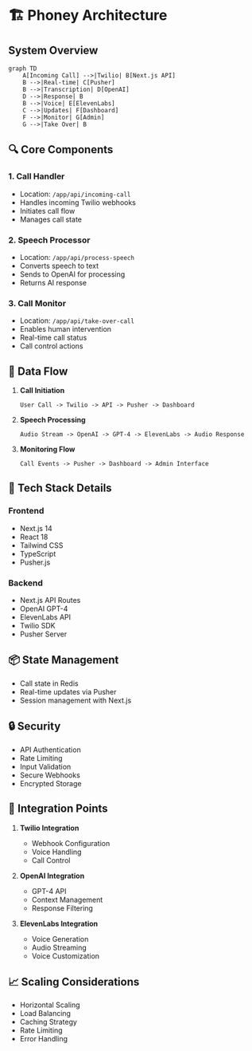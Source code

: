 # 🏗️ Phoney Architecture

## System Overview

```mermaid
graph TD
    A[Incoming Call] -->|Twilio| B[Next.js API]
    B -->|Real-time| C[Pusher]
    B -->|Transcription| D[OpenAI]
    D -->|Response| B
    B -->|Voice| E[ElevenLabs]
    C -->|Updates| F[Dashboard]
    F -->|Monitor| G[Admin]
    G -->|Take Over| B
```

## 🔍 Core Components

### 1. Call Handler
- Location: `/app/api/incoming-call`
- Handles incoming Twilio webhooks
- Initiates call flow
- Manages call state

### 2. Speech Processor
- Location: `/app/api/process-speech`
- Converts speech to text
- Sends to OpenAI for processing
- Returns AI response

### 3. Call Monitor
- Location: `/app/api/take-over-call`
- Enables human intervention
- Real-time call status
- Call control actions

## 🔄 Data Flow

1. **Call Initiation**
   ```
   User Call -> Twilio -> API -> Pusher -> Dashboard
   ```

2. **Speech Processing**
   ```
   Audio Stream -> OpenAI -> GPT-4 -> ElevenLabs -> Audio Response
   ```

3. **Monitoring Flow**
   ```
   Call Events -> Pusher -> Dashboard -> Admin Interface
   ```

## 🏢 Tech Stack Details

### Frontend
- Next.js 14
- React 18
- Tailwind CSS
- TypeScript
- Pusher.js

### Backend
- Next.js API Routes
- OpenAI GPT-4
- ElevenLabs API
- Twilio SDK
- Pusher Server

## 📦 State Management

- Call state in Redis
- Real-time updates via Pusher
- Session management with Next.js

## 🔒 Security

- API Authentication
- Rate Limiting
- Input Validation
- Secure Webhooks
- Encrypted Storage

## 🔌 Integration Points

1. **Twilio Integration**
   - Webhook Configuration
   - Voice Handling
   - Call Control

2. **OpenAI Integration**
   - GPT-4 API
   - Context Management
   - Response Filtering

3. **ElevenLabs Integration**
   - Voice Generation
   - Audio Streaming
   - Voice Customization

## 📈 Scaling Considerations

- Horizontal Scaling
- Load Balancing
- Caching Strategy
- Rate Limiting
- Error Handling

